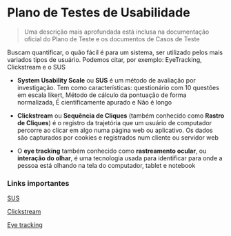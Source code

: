 # Plano de Testes de Usabilidade

> Uma descrição mais aprofundada está inclusa na documentação oficial do Plano de Teste e os documentos de Casos de Teste

Buscam quantificar, o quão fácil é para um sistema, ser utilizado pelos mais variados tipos de usuário. Podemos citar, por exemplo: EyeTracking, Clickstream e o SUS

- **System Usability Scale** ou **SUS** é um método de avaliação por investigação. Tem como características: questionário com 10 questões em escala likert, Método de cálculo da pontuação de forma normalizada, É cientificamente apurado e Não é longo

- **Clickstream** ou **Sequência de Cliques** (também conhecido como **Rastro de Cliques**) é o registro da trajetória que um usuário de computador percorre ao clicar em algo numa página web ou aplicativo. Os dados são capturados por cookies e registrados num cliente ou servidor web

- O **eye tracking** também conhecido como **rastreamento ocular**, ou **interação do olhar**, é uma tecnologia usada para identificar para onde a pessoa está olhando na tela do computador, tablet e notebook

### Links importantes

[SUS](https://brasil.uxdesign.cc/o-que-%C3%A9-o-sus-system-usability-scale-e-como-us%C3%A1-lo-em-seu-site-6d63224481c8)

[Clickstream](https://pt.wikipedia.org/wiki/Clickstream)

[Eye tracking](https://www.tobiibrasil.com/como-funciona-controle-ocular/)